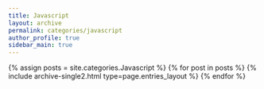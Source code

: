 ```yaml
---
title: Javascript
layout: archive
permalink: categories/javascript
author_profile: true
sidebar_main: true
---
```



{% assign posts = site.categories.Javascript %}
{% for post in posts %} {% include archive-single2.html type=page.entries_layout %} {% endfor %}
